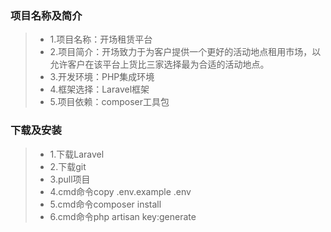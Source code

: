 ### 项目名称及简介

> * 1.项目名称：开场租赁平台
> * 2.项目简介：开场致力于为客户提供一个更好的活动地点租用市场，以允许客户在该平台上货比三家选择最为合适的活动地点。
> * 3.开发环境：PHP集成环境
> * 4.框架选择：Laravel框架
> * 5.项目依赖：composer工具包

### 下载及安装

> * 1.下载Laravel
> * 2.下载git
> * 3.pull项目
> * 4.cmd命令copy .env.example .env
> * 5.cmd命令composer install
> * 6.cmd命令php artisan key:generate

